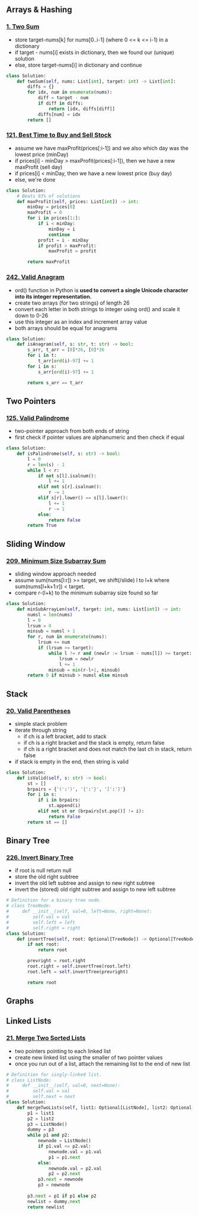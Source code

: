 ## Arrays & Hashing

### [1. Two Sum](https://leetcode.com/problems/two-sum/description/)
- store target-nums[k] for nums[0..i-1] (where 0 <= k <= i-1) in a dictionary
- if target - nums[i] exists in dictionary, then we found our (unique) solution
- else, store target-nums[i] in dictionary and continue

```python
class Solution:
    def twoSum(self, nums: List[int], target: int) -> List[int]:
        diffs = {}
        for idx, num in enumerate(nums):
            diff = target - num
            if diff in diffs:
                return [idx, diffs[diff]]
            diffs[num] = idx
        return []
```

### [121. Best Time to Buy and Sell Stock](https://leetcode.com/problems/best-time-to-buy-and-sell-stock/description/)

- assume we have maxProfit(prices[:i-1]) and we also which day was the lowest price (minDay)
- if prices[i] - minDay > maxProfit(prices[:i-1]), then we have a new maxProfit (sell day)
- if prices[i] < minDay, then we have a new lowest price (buy day)
- else, we're done

```python
class Solution:
    # Beats 93% of solutions
    def maxProfit(self, prices: List[int]) -> int:
        minDay = prices[0]
        maxProfit = 0
        for i in prices[1:]:
            if i < minDay:
                minDay = i
                continue
            profit = i - minDay 
            if profit > maxProfit:
                maxProfit = profit

        return maxProfit
```

### [242. Valid Anagram](https://leetcode.com/problems/valid-anagram/description/)
- ord() function in Python is **used to convert a single Unicode character into its integer representation.**
- create two arrays (for two strings) of length 26
- convert each letter in both strings to integer using ord() and scale it down to 0-26
- use this integer as an index and increment array value
- both arrays should be equal for anagrams

```python
class Solution:
    def isAnagram(self, s: str, t: str) -> bool:
        s_arr, t_arr = [0]*26, [0]*26
        for i in t:
            t_arr[ord(i)-97] += 1
        for i in s:
            s_arr[ord(i)-97] += 1

        return s_arr == t_arr
```

## Two Pointers

### [125. Valid Palindrome](https://leetcode.com/problems/valid-palindrome/description/)

- two-pointer approach from both ends of string
- first check if pointer values are alphanumeric and then check if equal

```python
class Solution:
    def isPalindrome(self, s: str) -> bool:
        l = 0
        r = len(s) - 1
        while l < r:
            if not s[l].isalnum():
                l += 1
            elif not s[r].isalnum():
                r -= 1
            elif s[r].lower() == s[l].lower():
                l += 1
                r -= 1
            else:
                return False
        return True
```

## Sliding Window

### [209. Minimum Size Subarray Sum](https://leetcode.com/problems/minimum-size-subarray-sum/description/)

- sliding window approach needed
- assume sum(nums[l:r]) >= target, we shift(/slide) l to l+k where sum(nums[l+k+1:r]) < target.
- compare r-(l+k) to the minimum subarray size found so far

```python
class Solution:
    def minSubArrayLen(self, target: int, nums: List[int]) -> int:
        numsl = len(nums)
        l = 0
        lrsum = 0
        minsub = numsl + 1
        for r, num in enumerate(nums):
            lrsum += num
            if (lrsum >= target):
                while l != r and (newlr := lrsum - nums[l]) >= target:
                    lrsum = newlr
                    l += 1
                minsub = min(r-l+1, minsub)
        return 0 if minsub > numsl else minsub
```

## Stack

### [20. Valid Parentheses](https://leetcode.com/problems/valid-parentheses/description/)
- simple stack problem
- iterate through string
    - if ch is a left bracket, add to stack
    - if ch is a right bracket and the stack is empty, return false
    - if ch is a right bracket and does not match the last ch in stack, return false
- if stack is empty in the end, then string is valid
```python
class Solution:
    def isValid(self, s: str) -> bool:
        st = []
        brpairs = {'(':')', '{':'}', '[':']'}
        for i in s:
            if i in brpairs:
                st.append(i)
            elif not st or (brpairs[st.pop()] != i):
                return False
        return st == []
```

## Binary Tree

### [226. Invert Binary Tree](https://leetcode.com/problems/invert-binary-tree/description/)

- if root is null return null
- store the old right subtree
- invert the old left subtree and assign to new right subtree
- invert the (stored) old right subtree and assign to new left subtree
```python
# Definition for a binary tree node.
# class TreeNode:
#     def __init__(self, val=0, left=None, right=None):
#         self.val = val
#         self.left = left
#         self.right = right
class Solution:
    def invertTree(self, root: Optional[TreeNode]) -> Optional[TreeNode]:
        if not root:
            return root

        prevright = root.right
        root.right = self.invertTree(root.left)
        root.left = self.invertTree(prevright)

        return root
```

## Graphs

## Linked Lists

### [21. Merge Two Sorted Lists](https://leetcode.com/problems/merge-two-sorted-lists/description/)

- two pointers pointing to each linked list
- create new linked list using the smaller of two pointer values
- once you run out of a list, attach the remaining list to the end of new list

```python
# Definition for singly-linked list.
# class ListNode:
#     def __init__(self, val=0, next=None):
#         self.val = val
#         self.next = next
class Solution:
    def mergeTwoLists(self, list1: Optional[ListNode], list2: Optional[ListNode]) -> Optional[ListNode]:
        p1 = list1
        p2 = list2
        p3 = ListNode()
        dummy = p3
        while p1 and p2:
            newnode = ListNode()
            if p1.val <= p2.val:
                newnode.val = p1.val
                p1 = p1.next
            else:
                newnode.val = p2.val
                p2 = p2.next
            p3.next = newnode
            p3 = newnode
        
        p3.next = p1 if p1 else p2
        newlist = dummy.next
        return newlist
```